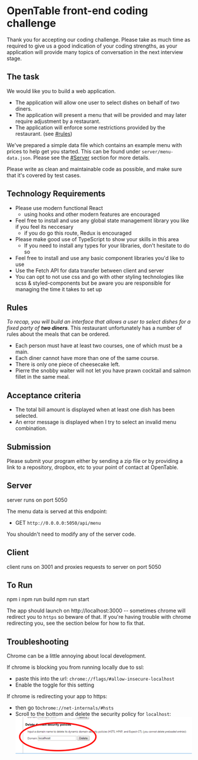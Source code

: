 
OpenTable front-end coding challenge
====================================

Thank you for accepting our coding challenge. Please take as much time as required to give us a good indication of your coding strengths, as your application will provide many topics of conversation in the next interview stage.


## The task

We would like you to build a web application.
- The application will allow one user to select dishes on behalf of two diners.
- The application will present a menu that will be provided and may later require adjustment by a restaurant.
- The application will enforce some restrictions provided by the restaurant. (see [#rules](#rules))

We've prepared a simple data file which contains an example menu with prices to help get you started. This can be found under
`server/menu-data.json`. Please see the [#Server](#server) section for more details.

Please write as clean and maintainable code as possible, and make sure that it's covered by test cases.

## Technology Requirements
* Please use modern functional React
    * using hooks and other modern features are encouraged
* Feel free to install and use any global state management library you like if you feel its neccesary
    * if you do go this route, Redux is encouraged
* Please make good use of TypeScript to show your skills in this area
    * If you need to install any types for your libraries, don't hesitate to do so
* Feel free to install and use any basic component libraries you'd like to use
* Use the Fetch API for data transfer between client and server
* You can opt to not use css and go with other styling technologies like scss & styled-components but be aware you are responsible for managing the time it takes to set up

## Rules

_To recap, you will build an interface that allows a user to select dishes for a fixed party of **two diners**._
This restaurant unfortunately has a number of rules about the meals that can be ordered.

- Each person must have at least two courses, one of which must be a main.
- Each diner cannot have more than one of the same course.
- There is only one piece of cheesecake left.
- Pierre the snobby waiter will not let you have prawn cocktail and salmon fillet in the same meal.

## Acceptance criteria

- The total bill amount is displayed when at least one dish has been selected.
- An error message is displayed when I try to select an invalid menu combination.

## Submission

Please submit your program either by sending a zip file or by providing a link to a repository, dropbox, etc to your point of contact at OpenTable.

## Server
server runs on port 5050

The menu data is served at this endpoint:
* GET `http://0.0.0.0:5050/api/menu`

You shouldn't need to modify any of the server code.

## Client
client runs on 3001 and proxies requests to server on port 5050

## To Run
npm i
npm run build
npm run start

The app should launch on http://localhost:3000 -- sometimes chrome will redirect you to `https` so beware of that. If you're having trouble with chrome
redirecting you, see the section below for how to fix that.

## Troubleshooting

Chrome can be a little annoying about local development.

If chrome is blocking you from running locally due to ssl:
* paste this into the url: `chrome://flags/#allow-insecure-localhost`
* Enable the toggle for this setting

If chrome is redirecting your app to https:
* then go to`chrome://net-internals/#hsts`
* Scroll to the bottom and delete the security policy for `localhost`:
  ![img.png](img.png)

